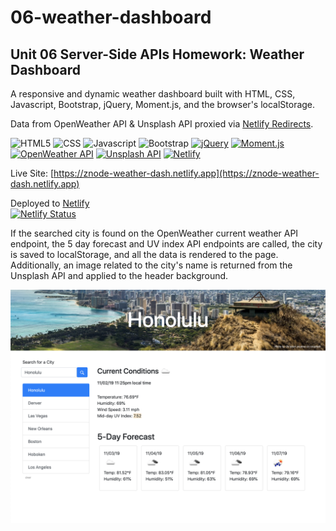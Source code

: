 # 06-weather-dashboard
## Unit 06 Server-Side APIs Homework: Weather Dashboard

A responsive and dynamic weather dashboard built with HTML, CSS, Javascript, Bootstrap, jQuery, Moment.js, and the browser's localStorage.

Data from OpenWeather API & Unsplash API proxied via [Netlify Redirects](https://docs.netlify.com/routing/redirects/).

![HTML5](https://img.shields.io/badge/HTML5-orange)
![CSS](https://img.shields.io/badge/CSS-blue)
![Javascript](https://img.shields.io/badge/Javascript-yellow)
![Bootstrap](https://img.shields.io/badge/Bootstrap-purple)
[![jQuery](https://img.shields.io/badge/jQuery-blue)](https://jquery.com/)
[![Moment.js](https://img.shields.io/badge/Moment.js-green)](https://momentjs.com/)
[![OpenWeather API](https://img.shields.io/badge/OpenWeather%20API-orange)](https://openweathermap.org/api)
[![Unsplash API](https://img.shields.io/badge/Unsplash%20API-black)](https://unsplash.com/documentation)
[![Netlify](https://img.shields.io/badge/Netlify-blue)](https://www.netlify.com/)

Live Site: [https://znode-weather-dash.netlify.app](https://znode-weather-dash.netlify.app) 

Deployed to [Netlify](https://www.netlify.com/)  
[![Netlify Status](https://api.netlify.com/api/v1/badges/65770d23-e1a6-4f20-aa22-0d96851ec85f/deploy-status)](https://app.netlify.com/sites/ocp-weather-dash/deploys)

If the searched city is found on the OpenWeather current weather API endpoint, the 5 day forecast and UV index API endpoints are called, the city is saved to localStorage, and all the data is rendered to the page. Additionally, an image related to the city's name is returned from the Unsplash API and applied to the header background.

![Screenshot](client/assets/06-weather-dashboard.png)
